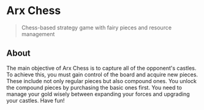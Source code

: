 # Arx Chess

> Chess-based strategy game with fairy pieces and resource management

## About

The main objective of Arx Chess is to capture all of the opponent's castles. To achieve this, you must gain control of the board and acquire new pieces. These include not only regular pieces but also compound ones. You unlock the compound pieces by purchasing the basic ones first. You need to manage your gold wisely between expanding your forces and upgrading your castles. Have fun! 